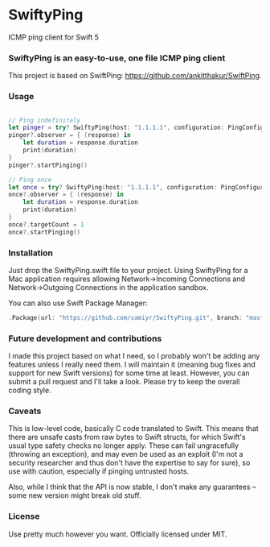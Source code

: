 # SwiftyPing
ICMP ping client for Swift 5

### SwiftyPing is an easy-to-use, one file ICMP ping client
This project is based on SwiftPing: https://github.com/ankitthakur/SwiftPing.

### Usage
```swift

// Ping indefinitely
let pinger = try? SwiftyPing(host: "1.1.1.1", configuration: PingConfiguration(interval: 0.5, with: 5), queue: DispatchQueue.global())
pinger?.observer = { (response) in
    let duration = response.duration
    print(duration)
}
pinger?.startPinging()

// Ping once
let once = try? SwiftyPing(host: "1.1.1.1", configuration: PingConfiguration(interval: 0.5, with: 5), queue: DispatchQueue.global())
once?.observer = { (response) in
    let duration = response.duration
    print(duration)
}
once?.targetCount = 1
once?.startPinging()

```
### Installation
Just drop the SwiftyPing.swift file to your project.  Using SwiftyPing for a Mac application requires allowing Network->Incoming Connections and Network->Outgoing Connections in the application sandbox.

You can also use Swift Package Manager:

```swift
.Package(url: "https://github.com/samiyr/SwiftyPing.git", branch: "master")
```

### Future development and contributions
I made this project based on what I need, so I probably won't be adding any features unless I really need them. I will maintain it (meaning bug fixes and support for new Swift versions) for some time at least. However, you can submit a pull request and I'll take a look. Please try to keep the overall coding style.

### Caveats
This is low-level code, basically C code translated to Swift. This means that there are unsafe casts from raw bytes to Swift structs, for which Swift's usual type safety checks no longer apply. These can fail ungracefully (throwing an exception), and may even be used as an exploit (I'm not a security researcher and thus don't have the expertise to say for sure), so use with caution, especially if pinging untrusted hosts.

Also, while I think that the API is now stable, I don't make any guarantees – some new version might break old stuff.

### License
Use pretty much however you want. Officially licensed under MIT.

